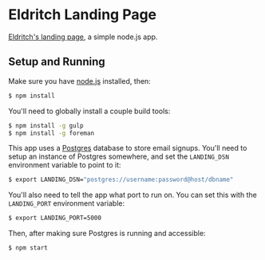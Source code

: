 # Eldritch Landing Page
[Eldritch's landing page](http://eldritch.io), a simple node.js app.

## Setup and Running
Make sure you have [node.js](https://nodejs.org) installed, then:
```sh
$ npm install
```

You'll need to globally install a couple build tools:
```sh
$ npm install -g gulp
$ npm install -g foreman
```

This app uses a [Postgres](http://www.postgresql.org/) database to store email
signups. You'll need to setup an instance of Postgres somewhere, and set the
``LANDING_DSN`` environment variable to point to it:
```sh
$ export LANDING_DSN="postgres://username:password@host/dbname"
```

You'll also need to tell the app what port to run on.  You can set this with the
``LANDING_PORT`` environment variable:
```sh
$ export LANDING_PORT=5000
```

Then, after making sure Postgres is running and accessible:
```sh
$ npm start
```

